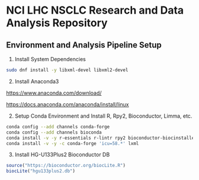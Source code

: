 # NCI LHC NSCLC Research and Data Analysis Repository

## Environment and Analysis Pipeline Setup

1. Install System Dependencies

```bash
sudo dnf install -y libxml-devel libxml2-devel
```

2. Install Anaconda3

https://www.anaconda.com/download/

https://docs.anaconda.com/anaconda/install/linux

2. Setup Conda Environment and Install R, Rpy2, Bioconductor, Limma, etc.

```bash
conda config --add channels conda-forge
conda config --add channels bioconda
conda install -v -y r-essentials r-lintr rpy2 bioconductor-biocinstaller bioconductor-biobase bioconductor-simpleaffy bioconductor-limma
conda install -v -y -c conda-forge 'icu=58.*' lxml

```

3. Install HG-U133Plus2 Bioconductor DB

```R
source("https://bioconductor.org/biocLite.R")
biocLite("hgu133plus2.db")

```
